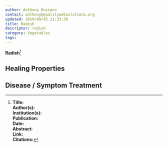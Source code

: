 ```yaml
---
author: Anthony Russano
contact: anthony@qualitywebsolutions.org
updated: 2019/09/05 21:33:38
title: Radish
descriptor: radish
category: Vegetables
tags:
---
```

**Radish**[^1]

## Healing Properties

## Disease / Symptom Treatment

[^1]: **Title:** <br>**Author(s):**  <br>**Institution(s):** <br>**Publication:** <i> </i><br>**Date:** <br>**Abstract:** <i> </i><br>**Link:** []()<br>**Citations:**   
